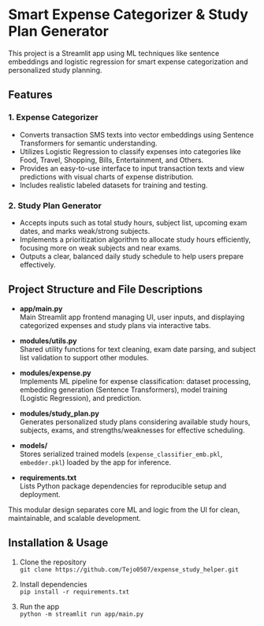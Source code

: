 # Smart Expense Categorizer & Study Plan Generator

This project is a Streamlit app using ML techniques like sentence embeddings and logistic regression for smart expense categorization and personalized study planning.

## Features

### 1. Expense Categorizer
- Converts transaction SMS texts into vector embeddings using Sentence Transformers for semantic understanding.
- Utilizes Logistic Regression to classify expenses into categories like Food, Travel, Shopping, Bills, Entertainment, and Others.
- Provides an easy-to-use interface to input transaction texts and view predictions with visual charts of expense distribution.
- Includes realistic labeled datasets for training and testing.

### 2. Study Plan Generator
- Accepts inputs such as total study hours, subject list, upcoming exam dates, and marks weak/strong subjects.
- Implements a prioritization algorithm to allocate study hours efficiently, focusing more on weak subjects and near exams.
- Outputs a clear, balanced daily study schedule to help users prepare effectively.

## Project Structure and File Descriptions

- **app/main.py**  
  Main Streamlit app frontend managing UI, user inputs, and displaying categorized expenses and study plans via interactive tabs.

- **modules/utils.py**  
  Shared utility functions for text cleaning, exam date parsing, and subject list validation to support other modules.

- **modules/expense.py**  
  Implements ML pipeline for expense classification: dataset processing, embedding generation (Sentence Transformers), model training (Logistic Regression), and prediction.

- **modules/study_plan.py**  
  Generates personalized study plans considering available study hours, subjects, exams, and strengths/weaknesses for effective scheduling.

- **models/**  
  Stores serialized trained models (`expense_classifier_emb.pkl`, `embedder.pkl`) loaded by the app for inference.

- **requirements.txt**  
  Lists Python package dependencies for reproducible setup and deployment.

This modular design separates core ML and logic from the UI for clean, maintainable, and scalable development.

## Installation & Usage

1. Clone the repository  
   `git clone https://github.com/Tejo0507/expense_study_helper.git`

2. Install dependencies  
   `pip install -r requirements.txt`

3. Run the app  
   `python -m streamlit run app/main.py`

